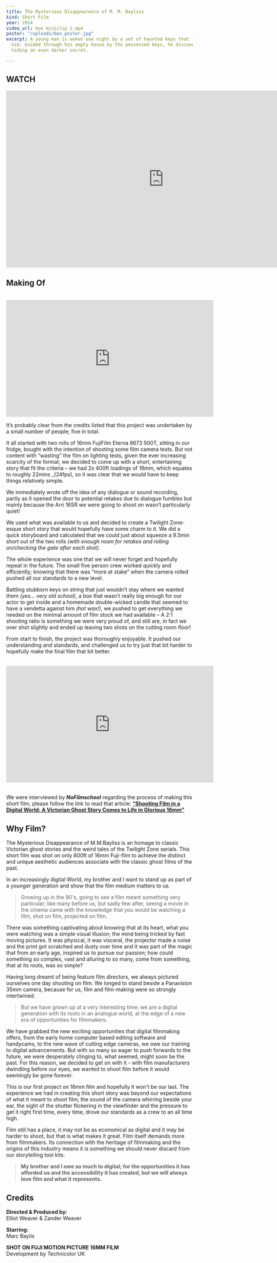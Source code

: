 ```yaml
---
title: The Mysterious Disappearence of M. M. Bayliss
kind: Short Film
year: 2014
video_url: box miniclip 2.mp4
poster: "/uploads/box_poster.jpg"
excerpt: A young man is woken one night by a set of haunted keys that float before
  him. Guided through his empty house by the possessed keys, he discovers a dark room
  hiding an even darker secret.

---
```

## WATCH

<center><iframe src="https://player.vimeo.com/video/79709204?title=0&byline=0&portrait=0" width="850" height="478" frameborder="0" webkitallowfullscreen mozallowfullscreen allowfullscreen></iframe></center>

## Making Of

<br>

<center>

<iframe width="560" height="315" src="https://www.youtube.com/embed/BcIIFwXyfME" frameborder="0" allow="autoplay; encrypted-media" allowfullscreen></iframe></center>

It’s probably clear from the credits listed that this project was undertaken by a small number of people; five in total.

It all started with two rolls of 16mm FujiFilm Eterna 8673 500T, sitting in our fridge, bought with the intention of shooting some film camera tests. But not content with “wasting” the film on lighting tests, given the ever increasing scarcity of the format, we decided to come up with a short, entertaining story that fit the criteria – we had 2x 400ft loadings of 16mm, which equates to roughly 22mins _(24fps), so it was clear that we would have to keep things relatively simple.

We immediately wrote off the idea of any dialogue or sound recording, partly as it opened the door to potential retakes due to dialogue fumbles but mainly because the Arri 16SR we were going to shoot on wasn’t particularly quiet!

We used what was available to us and decided to create a Twilight Zone-esque short story that would hopefully have some charm to it. We did a quick storyboard and calculated that we could just about squeeze a 9.5min short out of the two rolls _(with enough room for retakes and rolling on/checking the gate after each shot)_.

The whole experience was one that we will never forget and hopefully repeat in the future. The small five person crew worked quickly and efficiently; knowing that there was “more at stake” when the camera rolled pushed all our standards to a new level.

Battling stubborn keys on string that just wouldn’t stay where we wanted them _(yes… very old school)_, a box that wasn’t really big enough for our actor to get inside and a homemade double-wicked candle that seemed to have a vendetta against him _(hot wax!)_, we pushed to get everything we needed on the minimal amount of film stock we had available – A 2:1 shooting ratio is something we were very proud of, and still are, in fact we over shot slightly and ended up leaving two shots on the cutting room floor!

From start to finish, the project was thoroughly enjoyable. It pushed our understanding and standards, and challenged us to try just that bit harder to hopefully make the final film that bit better.

<br>

<center><iframe width="560" height="315" src="https://www.youtube.com/embed/1F92y3y5fRU" frameborder="0" allow="autoplay; encrypted-media" allowfullscreen></iframe></center>

<br>

We were interviewed by **_NoFilmschool_** regarding the process of making this short film, please follow the link to read that article: [**“Shooting Film in a Digital World: A Victorian Ghost Story Comes to Life in Glorious 16mm”**](https://nofilmschool.com/2015/01/shooting-film-digita-world-victorian-ghost-story-16mm)

## Why Film?

The Mysterious Disappearance of M.M.Bayliss is an homage to classic Victorian ghost stories and the weird tales of the Twilight Zone serials. This short film was shot on only 800ft of 16mm Fuji-film to achieve the distinct and unique aesthetic audiences associate with the classic ghost films of the past.

In an increasingly digital World, my brother and I want to stand up as part of a younger generation and show that the film medium matters to us.

> Growing up in the 90's, going to see a film meant something very particular; like many before us, but sadly few after, seeing a movie in the cinema came with the knowledge that you would be watching a film, shot on film, projected on film.

There was something captivating about knowing that at its heart, what you were watching was a simple visual illusion; the mind being tricked by fast moving pictures. It was physical, it was visceral, the projector made a noise and the print got scratched and dusty over time and it was part of the magic that from an early age, inspired us to pursue our passion; how could something so complex, vast and alluring to so many, come from something, that at its roots, was so simple?

Having long dreamt of being feature film directors, we always pictured ourselves one day shooting on film. We longed to stand beside a Panavision 35mm camera, because for us, film and film-making were so strongly intertwined.

> But we have grown up at a very interesting time; we are a digital generation with its roots in an analogue world, at the edge of a new era of opportunities for filmmakers.

We have grabbed the new exciting opportunities that digital filmmaking offers, from the early home computer based editing software and handycams, to the new wave of cutting edge cameras, we owe our training to digital advancements. But with so many so eager to push forwards to the future, we were desperately clinging to, what seemed, might soon be the past. For this reason, we decided to get on with it - with film manufacturers dwindling before our eyes, we wanted to shoot film before it would seemingly be gone forever.

This is our first project on 16mm film and hopefully it won't be our last. The experience we had in creating this short story was beyond our expectations of what it meant to shoot film; the sound of the camera whirring beside your ear, the sight of the shutter flickering in the viewfinder and the pressure to get it right first time, every time, drove our standards as a crew to an all time high.

Film still has a place, it may not be as economical as digital and it may be harder to shoot, but that is what makes it great. Film itself demands more from filmmakers. Its connection with the heritage of filmmaking and the origins of this industry means it is something we should never discard from our storytelling tool kits.

> **My brother and I owe so much to digital; for the opportunities it has afforded us and the accessibility it has created, but we will always love film and what it represents.**

## Credits

**Directed & Produced by:** <br>Elliot Weaver & Zander Weaver

**Starring:** <br>Marc Baylis

**SHOT ON FUJI MOTION PICTURE 16MM FILM**<br> Development by Technicolor UK